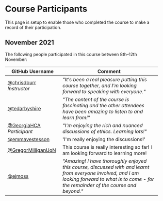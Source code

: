# Course Participants

This page is setup to enable those who completed the course to make a record of their participation.

## November 2021

The following people participated in this course between 8th–12th November:

<!-- 
Add your username to the table below using the following format:

username = [@yourusername](https://github.com/yourusername)
comment = *"comment text"*
 -->

| GitHub Username | Comment |
| --- | --- |
| [@chrisdburr](https://github.com/chrisdburr) *Instructor* | *"It's been a real pleasure putting this course together, and I'm looking forward to speaking with everyone."* |
| [@tedarbyshire](https://github.com/tedarbyshire)| *"The content of the course is fascinating and the other attendees have been amazing to listen to and learn from!"* |
| [@GeorgiaHCA](https://github.com/GeorgiaHCA) *Participant*| *"I'm enjoying the rich and nuanced discussions of ethics. Learning lots!"* |
| [@emmavestesson](https://github.com/emmavestesson) | 'I'm really enjoying the discussions!' |
| [@GregorMilliganUoN](https://github.com/GregorMilliganUoN) | This course is really interesting so far! I am looking forward to learning more! |
| [@ejmoss](https://github.com/ejmoss) | *"Amazing! I have thoroughly enjoyed this course, discussed with and learnt from everyone involved, and I am looking forward to what is to come - for the remainder of the course and beyond."* |
